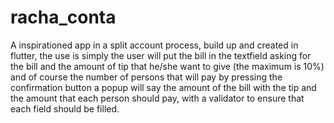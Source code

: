 # racha_conta

A inspirationed app in a split account process, build up and created in flutter, the use is simply the user will put the bill in the textfield asking for the bill and the amount of tip that he/she want to give (the maximum is 10%) and of course the number of persons that will pay by pressing the confirmation button a popup will say the amount of the bill with the tip and the amount that each person should pay, with a validator to ensure that each field should be filled.